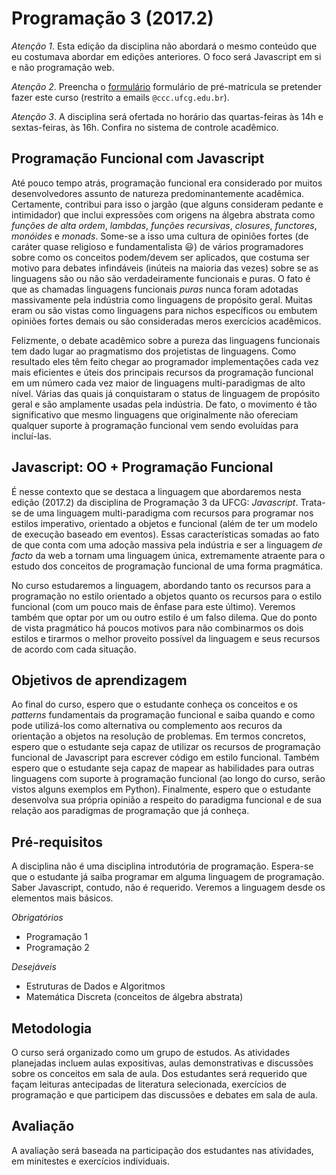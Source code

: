 ---
---
# Programação 3 (2017.2)

*Atenção 1*. Esta edição da disciplina não abordará o mesmo
conteúdo que eu costumava abordar em edições anteriores. O foco
será Javascript em si e não programação web.

*Atenção 2*. Preencha o
[formulário](https://goo.gl/forms/nKIx89jftyOgGGQR2
"Pré-matrícula Prog3 2017.2") formulário de pré-matrícula se
pretender fazer este curso (restrito a emails
`@ccc.ufcg.edu.br`).

*Atenção 3*. A disciplina será ofertada no horário das
quartas-feiras às 14h e sextas-feiras, às 16h. Confira no sistema
de controle acadêmico.

## Programação Funcional com Javascript

Até pouco tempo atrás, programação funcional era considerado por
muitos desenvolvedores assunto de natureza predominantemente
acadêmica. Certamente, contribui para isso o jargão (que alguns
consideram pedante e intimidador) que inclui expressões com
origens na álgebra abstrata como *funções de alta ordem*,
*lambdas*, *funções recursivas*, *closures*, *functores*,
*monóides* e *monads*. Some-se a isso uma cultura de opiniões
fortes (de caráter quase religioso e fundamentalista :smiley:) de
vários programadores sobre como os conceitos podem/devem ser
aplicados, que costuma ser motivo para debates infindáveis
(inúteis na maioria das vezes) sobre se as linguagens são ou não
são verdadeiramente funcionais e puras. O fato é que as chamadas
linguagens funcionais *puras* nunca foram adotadas massivamente
pela indústria como linguagens de propósito geral. Muitas eram ou
são vistas como linguagens para nichos específicos ou embutem
opiniões fortes demais ou são consideradas meros exercícios
acadêmicos.

Felizmente, o debate acadêmico sobre a pureza das linguagens
funcionais tem dado lugar ao pragmatismo dos projetistas de
linguagens. Como resultado eles têm feito chegar ao programador
implementações cada vez mais eficientes e úteis dos principais
recursos da programação funcional em um número cada vez maior de
linguagens multi-paradigmas de alto nível. Várias das quais já
conquistaram o status de linguagem de propósito geral e são
amplamente usadas pela indústria. De fato, o movimento é tão
significativo que mesmo linguagens que originalmente não
ofereciam qualquer suporte à programação funcional vem sendo
evoluídas para incluí-las.


## Javascript: OO + Programação Funcional

É nesse contexto que se destaca a linguagem que abordaremos nesta
edição (2017.2) da disciplina de Programação 3 da UFCG:
_Javascript_. Trata-se de uma linguagem multi-paradigma com
recursos para programar nos estilos imperativo, orientado a
objetos e funcional (além de ter um modelo de execução baseado em
eventos). Essas características somadas ao fato de que conta com uma
adoção massiva pela indústria e ser a linguagem _de facto_ da
web a tornam uma linguagem única, extremamente atraente para o
estudo dos conceitos de programação funcional de uma forma
pragmática.

No curso estudaremos a linguagem, abordando tanto os recursos
para a programação no estilo orientado a objetos quanto os
recursos para o estilo funcional (com um pouco mais de ênfase
para este último). Veremos também que optar por um ou outro
estilo é um falso dilema. Que do ponto de vista pragmático há
poucos motivos para não combinarmos os dois estilos e tirarmos o
melhor proveito possível da linguagem e seus recursos de acordo
com cada situação.

## Objetivos de aprendizagem

Ao final do curso, espero que o estudante conheça os conceitos e
os *patterns* fundamentais da programação funcional e saiba
quando e como pode utilizá-los como alternativa ou complemento
aos recuros da orientação a objetos na resolução de problemas. Em
termos concretos, espero que o estudante seja capaz de utilizar
os recursos de programação funcional de Javascript para escrever
código em estilo funcional. Também espero que o estudante seja
capaz de mapear as habilidades para outras linguagens com suporte
à programação funcional (ao longo do curso, serão vistos alguns
exemplos em Python). Finalmente, espero que o estudante
desenvolva sua própria opinião a respeito do paradigma funcional
e de sua relação aos paradigmas de programação que já conheça.

## Pré-requisitos

A disciplina não é uma disciplina introdutória de programação.
Espera-se que o estudante já saiba programar em alguma linguagem
de programação. Saber Javascript, contudo, não é requerido.
Veremos a linguagem desde os elementos mais básicos.

*Obrigatórios*
* Programação 1
* Programação 2

*Desejáveis*
* Estruturas de Dados e Algoritmos
* Matemática Discreta (conceitos de álgebra abstrata)

## Metodologia

O curso será organizado como um grupo de estudos. As atividades
planejadas incluem aulas expositivas, aulas demonstrativas e
discussões sobre os conceitos em sala de aula. Dos estudantes
será requerido que façam leituras antecipadas de literatura
selecionada, exercícios de programação e que participem das
discussões e debates em sala de aula.

## Avaliação

A avaliação será baseada na participação dos estudantes nas
atividades, em minitestes e exercícios individuais.
